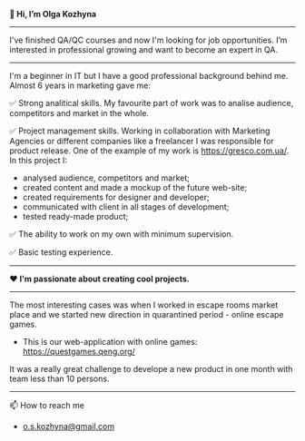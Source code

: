 **👋 Hi, I’m Olga Kozhyna**

_________________________________________________
I've finished QA/QC courses and now I'm looking for job opportunities. I’m interested in professional growing and want to become an expert in QA.
_________________________________________________

I'm a beginner in IT but I have a good professional background behind me.
Almost 6 years in marketing gave me:

✅ Strong analitical skills. My favourite part of work was to analise audience, competitors and market in the whole.

✅ Project management skills. Working in collaboration with Marketing Agencies or different companies like a freelancer I was responsible for product release. One of the example of my work is https://gresco.com.ua/. In this project I:
- analysed audience, competitors and market;
- created content and made a mockup of the future web-site;
- created requirements for designer and developer;
- communicated with client in all stages of development;
- tested ready-made product;

✅ The ability to work on my own with minimum supervision.

✅ Basic testing experience.

_________________________________________________

**❤️ I'm passionate about creating cool projects.**
_________________________________________________

The most interesting cases was when I worked in escape rooms market place and we started new direction in quarantined period - online escape games.
- This is our web-application with online games: https://questgames.qeng.org/

It was a really great challenge to develope a new product in one month with team less than 10 persons.


_________________________________________________

📫 How to reach me 
- o.s.kozhyna@gmail.com

<!---
Pomarancha12/Pomarancha12 is a ✨ special ✨ repository because its `README.md` (this file) appears on your GitHub profile.
You can click the Preview link to take a look at your changes.
--->


